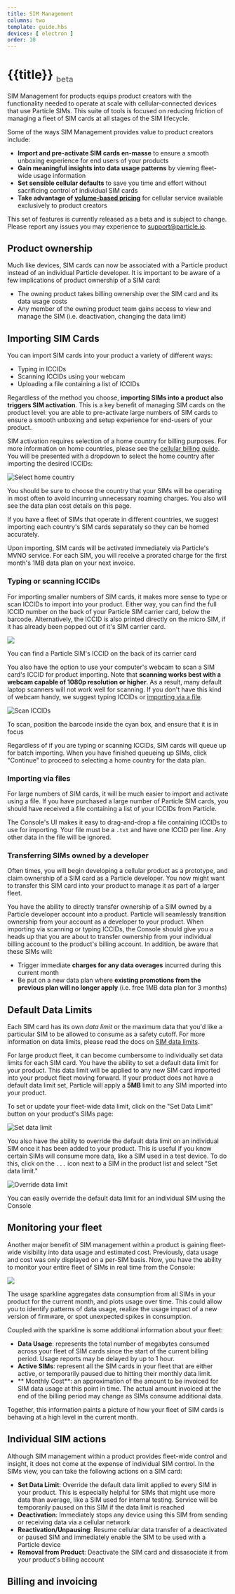 ```yaml
---
title: SIM Management
columns: two
template: guide.hbs
devices: [ electron ]
order: 10
---
```


# {{title}} <sub style="color: #777;font-size:18px; bottom: 0;">beta</sub>

SIM Management for products
equips product creators with the functionality needed to operate at scale with
cellular-connected devices that use Particle SIMs. This suite of
tools is focused on reducing friction of managing a fleet of SIM cards
at all stages of the SIM lifecycle.

Some of the ways SIM Management provides value to product creators include:
- **Import and pre-activate SIM cards en-masse** to ensure a smooth unboxing experience
for end users of your products
- **Gain meaningful insights into data usage patterns** by viewing fleet-wide usage information
- **Set sensible cellular defaults** to save you time and effort without
sacrificing control of individual SIM cards
- **Take advantage of <a href="https://www.particle.io/pricing#cellular-data" target="_blank">volume-based pricing</a>**
for cellular service available exclusively to product creators

This set of features is currently released as a beta and is subject to change.
Please report any issues you may experience to <a href="mailto:support@particle.io">support@particle.io</a>.

## Product ownership

Much like devices, SIM cards can now be associated with a Particle
product instead of an individual Particle developer. It is important to
be aware of a few implications of product ownership of a SIM card:

- The owning product takes billing ownership over the SIM card and its data
  usage costs
- Any member of the owning product team gains access to view and manage the SIM
  (i.e. deactivation, changing the data limit)

## Importing SIM Cards

You can import SIM cards into your product a variety of different ways:
- Typing in ICCIDs
- Scanning ICCIDs using your webcam
- Uploading a file containing a list of ICCIDs

Regardless of the method you choose, **importing SIMs into a product also
triggers SIM activation**. This is a key benefit of managing SIM cards on
the product level: you are able to pre-activate large numbers of SIM cards
to ensure a smooth unboxing and setup experience for end-users of your
product.

SIM activation requires selection of a home country for billing
purposes. For more information on home countries, please see the
[cellular billing guide](/guide/getting-started/billing/electron). You
will be presented with a dropdown to select the home country after
importing the desired ICCIDs:

![Select home country](/assets/images/sims-for-products/select-home-country.png)

You should be sure to choose the country that your SIMs will be
operating in most often to avoid incurring unnecessary roaming charges.
You also will see the data plan cost details on this page.

If you have a fleet of SIMs that operate in different countries, we
suggest importing each country's SIM cards separately so they can be
homed accurately.

Upon importing, SIM cards will be activated immediately via Particle's
MVNO service. For each SIM, you will receive a prorated charge for the
first month's 1MB data plan on your next invoice.

### Typing or scanning ICCIDs

For importing smaller numbers of SIM cards, it makes more sense to type
or scan ICCIDs to import into your product. Either way, you can find the
full ICCID number on the back of your Particle SIM carrier card, below the
barcode. Alternatively, the ICCID is also printed directly on the micro
SIM, if it has already been popped out of it's SIM carrier card.

<img src="/assets/images/sims-for-products/iccid-carrier-card.png"
class="small"/>
<p class="caption">You can find a Particle SIM's ICCID on the back of
its carrier card</p>

You also have the option to use your computer's webcam to scan a SIM
card's ICCID for product importing. Note that **scanning works best with a
webcam capable of 1080p resolution or higher**. As a result, many default
laptop scanners will not work well for scanning. If you don't have this
kind of webcam handy, we suggest typing ICCIDs or [importing via a
file](#importing-via-files).

![Scan ICCIDs](/assets/images/sims-for-products/scan-sim-cards.png)
<p class="caption">To scan, position the barcode inside the cyan box,
and ensure that it is in focus</p>

Regardless of if you are typing or scanning ICCIDs, SIM cards will queue
up for batch importing. When you have finished queueing up SIMs, click
"Continue" to proceed to selecting a home country for the data plan.

### Importing via files

For large numbers of SIM cards, it will be much easier to import and
activate using a file. If you have purchased a large number of Particle
SIM cards, you should have received a file containing a list of your
ICCIDs from Particle.

The Console's UI makes it easy to drag-and-drop a file containing ICCIDs
to use for importing. Your file must be a `.txt` and have one ICCID per
line. Any other data in the file will be ignored.


### Transferring SIMs owned by a developer
Often times, you will begin developing a cellular product as a
prototype, and claim ownership of a SIM card as a Particle developer.
You now might want to transfer this SIM card into your product to manage
it as part of a larger fleet.

You have the ability to directly transfer ownership of a SIM owned by a
Particle developer account into a product. Particle will seamlessly
transition ownership from your account as a developer to your product.
When importing via scanning or typing ICCIDs, the Console should give
you a heads up that you are about to transfer ownership from your
individual billing account to the product's billing account. In
addition, be aware that these SIMs will:

- Trigger immediate **charges for any data overages** incurred during this
current month
- Be put on a new data plan where **existing promotions from the previous
plan will no longer apply** (i.e. free 1MB data plan for 3 months)

## Default Data Limits

Each SIM card has its own _data limit_ or the maximum data that you'd
like a particular SIM to be allowed to consume as a safety cutoff. For
more information on data limits, please read the docs on [SIM data
limits](/guide/getting-started/billing/electron/#data-limits).

For large product fleet, it can become cumbersome to individually set data
limits for each SIM card. You have the ability to set a default data
limit for your product. This data limit will be applied to any new SIM
card imported into your product fleet moving forward. If your product
does not have a default data limit set, Particle will apply a **5MB**
limit to any SIM imported into your product.

To set or update your fleet-wide data limit, click on the "Set Data
Limit" button on your product's SIMs page:

![Set data limit](/assets/images/sims-for-products/set-data-limit.png)

You also have the ability to override the default data limit on an
individual SIM once it has been added to your product. This is useful if
you know certain SIMs will consume more data, like a SIM used in a test
device. To do this, click on the `...` icon next to a SIM in the product
list and select "Set data limit."

![Override data limit](/assets/images/sims-for-products/override-data-limit.png)
<p class="caption">You can easily override the default data limit for an
individual SIM using the Console</p>

## Monitoring your fleet

Another major benefit of SIM management within a product is gaining
fleet-wide visibility into data usage and estimated cost. Previously,
data usage and cost was only displayed on a per-SIM basis. Now, you have
the ability to monitor your entire fleet of SIMs in real time from the
Console:

<img src="/assets/images/sims-for-products/fleet-stats.png"
class="full-width"/>

The usage sparkline aggregates data consumption from all SIMs in your
product for the current month, and plots usage over time. This could
allow you to identify patterns of data usage, realize the usage impact
of a new version of firmware, or spot unexpected spikes in consumption.

Coupled with the sparkline is some additional information about your
fleet:

- **Data Usage**: represents the total number of megabytes
consumed across your fleet of SIM cards since the start of the current
billing period. Usage reports may be delayed by up to 1 hour.
- **Active SIMs**: represent all the SIM cards in your fleet
that are either active, or temporarily paused due to hitting their
monthly data limit.
- ** Monthly Cost**: an approximation of the amount to
be invoiced for SIM data usage at this point in time. The actual amount
invoiced at the end of the billing period may change as SIMs consume
additional data.

Together, this information paints a picture of how your fleet of SIM
cards is behaving at a high level in the current month.

## Individual SIM actions

Although SIM management within a product provides fleet-wide control and
insight, it does not come at the expense of individual SIM control. In
the SIMs view, you can take the following actions on a SIM
card:

- **Set Data Limit**: Override the default data limit applied to every
SIM in your product. This is especially helpful for SIMs that might use
more data than average, like a SIM used for internal testing. Service
will be temporarily paused on this SIM if the data limit is reached
- **Deactivation**: Immediately stops any device using this SIM from
sending or receiving data via a cellular network
- **Reactivation/Unpausing**: Resume cellular data transfer of a
deactivated or paused SIM and immediately enable the SIM to be used with
a Particle device
- **Removal from Product**: Deactivate the SIM card and dissasociate it
from your product's billing account

## Billing and invoicing
